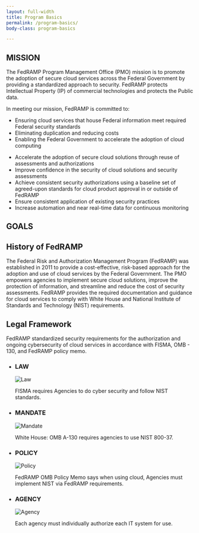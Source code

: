 ```yaml
---
layout: full-width
title: Program Basics
permalink: /program-basics/
body-class: program-basics

---
```

<section id="mission">
<div class="inner">
<div class="image"><h2>MISSION</h2></div>
	<div class="text"><p>The FedRAMP Program Management Office (PMO) mission is to promote the adoption of secure cloud services across the Federal Government by providing a standardized approach to security. FedRAMP protects Intellectual Property (IP) of commercial technologies and protects the Public data.</p>
<p>	In meeting our mission, FedRAMP is committed to: </p>
	<ul>
		<li><i class="fas fa-arrow-circle-right"></i>Ensuring cloud services that house Federal information meet required Federal security standards </li>
		<li><i class="fas fa-arrow-circle-right"></i>Eliminating duplication and reducing costs </li>
		<li><i class="fas fa-arrow-circle-right"></i>Enabling the Federal Government to accelerate the adoption of cloud computing</li>
	</ul>
	</div>
</div>
</section>
<section id="goals">
<div class="inner">
	<div class="text">
	<ul>
		<li><i class="fas fa-arrow-circle-right"></i>Accelerate the adoption of secure cloud solutions through reuse of assessments and authorizations</li>
		<li><i class="fas fa-arrow-circle-right"></i>Improve confidence in the security of cloud solutions and security assessments</li>
		<li><i class="fas fa-arrow-circle-right"></i>Achieve consistent security authorizations using a baseline set of agreed-upon standards for cloud product approval in or outside of FedRAMP</li>
		<li><i class="fas fa-arrow-circle-right"></i>Ensure consistent application of existing security practices</li>
		<li><i class="fas fa-arrow-circle-right"></i>Increase automation and near real-time data for continuous monitoring</li>
	</ul>
	</div>
<div class="image"><h2>GOALS</h2></div>
</div>
</section>
<section id="history">
<div class="inner">
<div class="image"><h2>History of FedRAMP</h2></div>
<div class="text"><p>The Federal Risk and Authorization Management Program (FedRAMP) was established in 2011 to provide a cost-effective, risk-based approach for the adoption and use of cloud services by the Federal Government. The PMO empowers agencies to implement secure cloud solutions, improve the protection of information, and streamline and reduce the cost of security assessments. FedRAMP provides the required documentation and guidance for cloud services to comply with White House and National Institute of Standards and Technology (NIST) requirements.</p>
	</div>
</div>
</section>
<section id="legal-framework">
	<div class="inner">
		<div class="text">
		<h2>Legal Framework</h2>
		<p>FedRAMP standardized security requirements for the authorization and ongoing cybersecurity of cloud services in accordance with FISMA, OMB - 130, and FedRAMP policy memo.</p>
		<ul>
			<li><h3>LAW</h3>
				<img src="{{site.baseurl}}/assets/img/law-icon.png" alt="Law" title="Law">
			<p>FISMA requires Agencies to do cyber security and follow NIST standards.</p></li>
			<li><h3>MANDATE</h3>
				<img src="{{site.baseurl}}/assets/img/mandate-icon.png" alt="Mandate" title="Mandate">
			<p>White House: OMB A-130 requires agencies to use NIST 800-37.</p></li>
			<li><h3>POLICY</h3>
				<img src="{{site.baseurl}}/assets/img/policy-icon.png" alt="Policy" title="Policy">
			<p>FedRAMP OMB Policy Memo says when using cloud, Agencies must implement NIST via FedRAMP requirements.</p></li>
			<li><h3>AGENCY</h3>
				<img src="{{site.baseurl}}/assets/img/agency-icon.png" alt="Agency" title="Agency">
			<p>Each agency must individually authorize each IT system for use. </p></li>
		</ul>
		</div>
	</div></section>